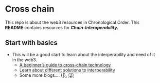 # Cross chain

This repo is about the web3 resources in Chronological Order. This **README** contains resources for **_Chain-Interoperability._**

## Start with basics

- This will be a good start to learn about the interperability and need of it in the web3.
  - [A beginner’s guide to cross-chain technology](https://cointelegraph.com/blockchain-for-beginners/what-is-blockchain-interoperability-a-beginners-guide-to-cross-chain-technology)
  - [Learn about different solutions to interperability](https://blog.chain.link/blockchain-interoperability/)
  - Some more blogs.... [(1)](https://101blockchains.com/blockchain-interoperability/), [(2)](https://lisk.com/blog/posts/blockchain-interoperability-how-does-it-work)
